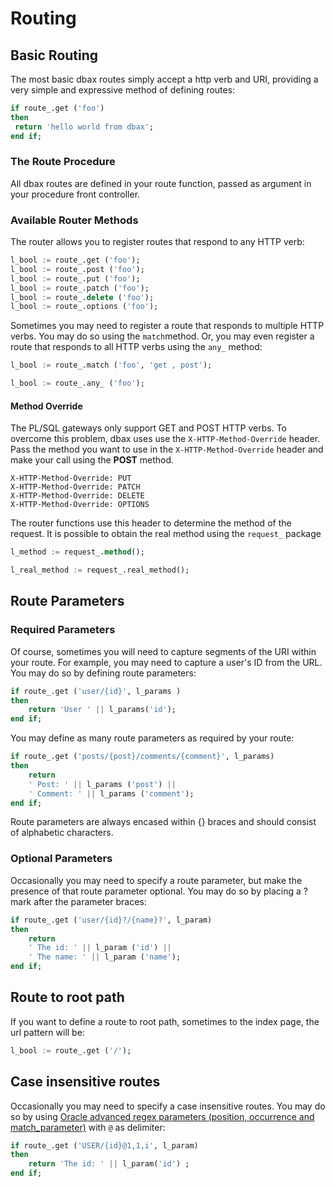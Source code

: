 # Routing

## Basic Routing

The most basic dbax routes simply accept a http verb and URI, providing a very simple and expressive method of defining routes:

```sql      
if route_.get ('foo')
then
 return 'hello world from dbax';
end if;
```


### The Route Procedure

All dbax routes are defined in your route function, passed as argument in your procedure front controller. 


### Available Router Methods

The router allows you to register routes that respond to any HTTP verb:


```sql
l_bool := route_.get ('foo');
l_bool := route_.post ('foo');
l_bool := route_.put ('foo');
l_bool := route_.patch ('foo');
l_bool := route_.delete ('foo');
l_bool := route_.options ('foo');
```


Sometimes you may need to register a route that responds to multiple HTTP verbs. You may do so using the `match`method. Or, you may even register a route that responds to all HTTP verbs using the `any_` method:


```sql
l_bool := route_.match ('foo', 'get , post');

l_bool := route_.any_ ('foo');
```

#### Method Override

The PL/SQL gateways only support GET and POST HTTP verbs. To overcome this problem, dbax uses use the `X-HTTP-Method-Override` header. Pass the method you want to use in the `X-HTTP-Method-Override` header and make your call using the **POST** method.

	X-HTTP-Method-Override: PUT
	X-HTTP-Method-Override: PATCH
	X-HTTP-Method-Override: DELETE
	X-HTTP-Method-Override: OPTIONS

The router functions use this header to determine the method of the request. It is possible to obtain the real method using the `request_` package

```sql
l_method := request_.method();

l_real_method := request_.real_method();
```


## Route Parameters

### Required Parameters

Of course, sometimes you will need to capture segments of the URI within your route. For example, you may need to capture a user's ID from the URL. You may do so by defining route parameters:


```sql
if route_.get ('user/{id}', l_params )
then 
	return 'User ' || l_params('id');
end if;
```

You may define as many route parameters as required by your route:

```sql
if route_.get ('posts/{post}/comments/{comment}', l_params)
then
	return
	' Post: ' || l_params ('post') ||
	' Comment: ' || l_params ('comment');
end if;

```

Route parameters are always encased within {} braces and should consist of alphabetic characters.

### Optional Parameters

Occasionally you may need to specify a route parameter, but make the presence of that route parameter optional. You may do so by placing a ? mark after the parameter braces:

```sql
if route_.get ('user/{id}?/{name}?', l_param)
then
	return
	' The id: ' || l_param ('id') ||
    ' The name: ' || l_param ('name');
end if;
```


## Route to root path

If you want to define a route to root path, sometimes to the index page, the url pattern will be: 

```sql
l_bool := route_.get ('/');
```

## Case insensitive routes

Occasionally you may need to specify a case insensitive routes. You may do so by using [Oracle advanced regex parameters (position, occurrence and match_parameter)](https://docs.oracle.com/cd/B28359_01/server.111/b28286/functions137.htm#SQLRF06302) with `@` as delimiter: 

```sql
if route_.get ('USER/{id}@1,1,i', l_param)
then
	return 'The id: ' || l_param('id') ;
end if;
```